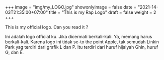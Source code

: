 +++
image = "img/my_LOGO.jpg"
showonlyimage = false
date = "2021-14-03T21:35:00+07:00"
title = "This is my Rap Logo"
draft = false
weight = 2
+++

This is my official logo. Can you read it ?

<!--more-->

Ini adalah logo official ku. Jika dicermati berkali-kali. Ya, memang harus berkali-kali. Karena logo ini tidak se-to the point Apple, tak semudah Linkin Park yag terdiri dari grafik L dan P. Itu terdiri dari huruf hijaiyah Ghin, huruf G, dan E.
